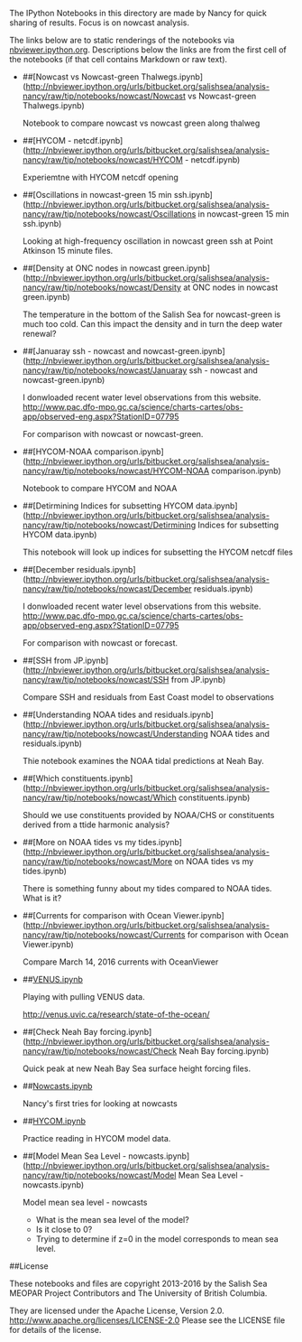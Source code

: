The IPython Notebooks in this directory are made by Nancy for
quick sharing of results. Focus is on nowcast analysis.

The links below are to static renderings of the notebooks via
[nbviewer.ipython.org](http://nbviewer.ipython.org/).
Descriptions below the links are from the first cell of the notebooks
(if that cell contains Markdown or raw text).

* ##[Nowcast vs Nowcast-green Thalwegs.ipynb](http://nbviewer.ipython.org/urls/bitbucket.org/salishsea/analysis-nancy/raw/tip/notebooks/nowcast/Nowcast vs Nowcast-green Thalwegs.ipynb)  
    
    Notebook to compare nowcast vs nowcast green along thalweg  

* ##[HYCOM - netcdf.ipynb](http://nbviewer.ipython.org/urls/bitbucket.org/salishsea/analysis-nancy/raw/tip/notebooks/nowcast/HYCOM - netcdf.ipynb)  
    
    Experiemtne with HYCOM netcdf opening  

* ##[Oscillations in nowcast-green 15 min ssh.ipynb](http://nbviewer.ipython.org/urls/bitbucket.org/salishsea/analysis-nancy/raw/tip/notebooks/nowcast/Oscillations in nowcast-green 15 min ssh.ipynb)  
    
    Looking at high-frequency oscillation in nowcast green ssh at Point Atkinson 15 minute files.  

* ##[Density at ONC nodes in nowcast green.ipynb](http://nbviewer.ipython.org/urls/bitbucket.org/salishsea/analysis-nancy/raw/tip/notebooks/nowcast/Density at ONC nodes in nowcast green.ipynb)  
    
    The temperature in the bottom of the Salish Sea for nowcast-green is much too cold. Can this impact the density and in turn the deep water renewal?  

* ##[Januaray ssh - nowcast and nowcast-green.ipynb](http://nbviewer.ipython.org/urls/bitbucket.org/salishsea/analysis-nancy/raw/tip/notebooks/nowcast/Januaray ssh - nowcast and nowcast-green.ipynb)  
    
    I donwloaded recent water level observations from this website.  
    http://www.pac.dfo-mpo.gc.ca/science/charts-cartes/obs-app/observed-eng.aspx?StationID=07795  
      
    For comparison with nowcast or nowcast-green.  

* ##[HYCOM-NOAA comparison.ipynb](http://nbviewer.ipython.org/urls/bitbucket.org/salishsea/analysis-nancy/raw/tip/notebooks/nowcast/HYCOM-NOAA comparison.ipynb)  
    
    Notebook to compare HYCOM and NOAA  

* ##[Detirmining Indices for subsetting HYCOM data.ipynb](http://nbviewer.ipython.org/urls/bitbucket.org/salishsea/analysis-nancy/raw/tip/notebooks/nowcast/Detirmining Indices for subsetting HYCOM data.ipynb)  
    
    This notebook will look up indices for subsetting the HYCOM netcdf files  

* ##[December residuals.ipynb](http://nbviewer.ipython.org/urls/bitbucket.org/salishsea/analysis-nancy/raw/tip/notebooks/nowcast/December residuals.ipynb)  
    
    I donwloaded recent water level observations from this website.  
    http://www.pac.dfo-mpo.gc.ca/science/charts-cartes/obs-app/observed-eng.aspx?StationID=07795  
      
    For comparison with nowcast or forecast.  

* ##[SSH from JP.ipynb](http://nbviewer.ipython.org/urls/bitbucket.org/salishsea/analysis-nancy/raw/tip/notebooks/nowcast/SSH from JP.ipynb)  
    
    Compare SSH and residuals from East Coast model to observations  

* ##[Understanding NOAA tides and residuals.ipynb](http://nbviewer.ipython.org/urls/bitbucket.org/salishsea/analysis-nancy/raw/tip/notebooks/nowcast/Understanding NOAA tides and residuals.ipynb)  
    
    Thie notebook examines the NOAA tidal predictions at Neah Bay.  

* ##[Which constituents.ipynb](http://nbviewer.ipython.org/urls/bitbucket.org/salishsea/analysis-nancy/raw/tip/notebooks/nowcast/Which constituents.ipynb)  
    
    Should we use constituents provided by NOAA/CHS or constituents derived from a ttide harmonic analysis?  

* ##[More on NOAA tides vs my tides.ipynb](http://nbviewer.ipython.org/urls/bitbucket.org/salishsea/analysis-nancy/raw/tip/notebooks/nowcast/More on NOAA tides vs my tides.ipynb)  
    
    There is something funny about my tides compared to NOAA tides. What is it?  

* ##[Currents for comparison with Ocean Viewer.ipynb](http://nbviewer.ipython.org/urls/bitbucket.org/salishsea/analysis-nancy/raw/tip/notebooks/nowcast/Currents for comparison with Ocean Viewer.ipynb)  
    
    Compare March 14, 2016 currents with OceanViewer  

* ##[VENUS.ipynb](http://nbviewer.ipython.org/urls/bitbucket.org/salishsea/analysis-nancy/raw/tip/notebooks/nowcast/VENUS.ipynb)  
    
    Playing with pulling VENUS data.  
      
    http://venus.uvic.ca/research/state-of-the-ocean/  

* ##[Check Neah Bay forcing.ipynb](http://nbviewer.ipython.org/urls/bitbucket.org/salishsea/analysis-nancy/raw/tip/notebooks/nowcast/Check Neah Bay forcing.ipynb)  
    
    Quick peak at new Neah Bay Sea surface height forcing files.  

* ##[Nowcasts.ipynb](http://nbviewer.ipython.org/urls/bitbucket.org/salishsea/analysis-nancy/raw/tip/notebooks/nowcast/Nowcasts.ipynb)  
    
    Nancy's first tries for looking at nowcasts  

* ##[HYCOM.ipynb](http://nbviewer.ipython.org/urls/bitbucket.org/salishsea/analysis-nancy/raw/tip/notebooks/nowcast/HYCOM.ipynb)  
    
    Practice reading in HYCOM model data.  

* ##[Model Mean Sea Level - nowcasts.ipynb](http://nbviewer.ipython.org/urls/bitbucket.org/salishsea/analysis-nancy/raw/tip/notebooks/nowcast/Model Mean Sea Level - nowcasts.ipynb)  
    
    Model mean sea level - nowcasts  
      
    * What is the mean sea level of the model?  
    * Is it close to 0?   
    * Trying to determine if z=0 in the model corresponds to mean sea level.   


##License

These notebooks and files are copyright 2013-2016
by the Salish Sea MEOPAR Project Contributors
and The University of British Columbia.

They are licensed under the Apache License, Version 2.0.
http://www.apache.org/licenses/LICENSE-2.0
Please see the LICENSE file for details of the license.
